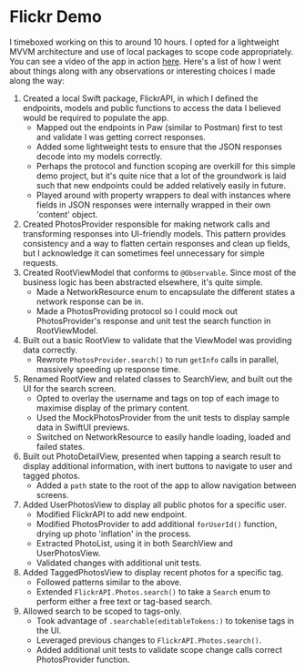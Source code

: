 # Flickr Demo

I timeboxed working on this to around 10 hours. I opted for a lightweight MVVM architecture and use of local packages to scope code appropriately. You can see a video of the app in action [here](flickr-demo.mp4). Here's a list of how I went about things along with any observations or interesting choices I made along the way:
1. Created a local Swift package, FlickrAPI, in which I defined the endpoints, models and public functions to access the data I believed would be required to populate the app.
	* Mapped out the endpoints in Paw (similar to Postman) first to test and validate I was getting correct responses.
	* Added some lightweight tests to ensure that the JSON responses decode into my models correctly.
    * Perhaps the protocol and function scoping are overkill for this simple demo project, but it's quite nice that a lot of the groundwork is laid such that new endpoints could be added relatively easily in future.
    * Played around with property wrappers to deal with instances where fields in JSON responses were internally wrapped in their own 'content' object.
2. Created PhotosProvider responsible for making network calls and transforming responses into UI-friendly models. This pattern provides consistency and a way to flatten certain responses and clean up fields, but I acknowledge it can sometimes feel unnecessary for simple requests.
3. Created RootViewModel that conforms to `@Observable`. Since most of the business logic has been abstracted elsewhere, it's quite simple.
	* Made a NetworkResource enum to encapsulate the different states a network response can be in.
	* Made a PhotosProviding protocol so I could mock out PhotosProvider's response and unit test the search function in RootViewModel.
4. Built out a basic RootView to validate that the ViewModel was providing data correctly.
	* Rewrote `PhotosProvider.search()` to run `getInfo` calls in parallel, massively speeding up response time.
5. Renamed RootView and related classes to SearchView, and built out the UI for the search screen.
	* Opted to overlay the username and tags on top of each image to maximise display of the primary content.
	* Used the MockPhotosProvider from the unit tests to display sample data in SwiftUI previews.
	* Switched on NetworkResource to easily handle loading, loaded and failed states.
6. Built out PhotoDetailView, presented when tapping a search result to display additional information, with inert buttons to navigate to user and tagged photos.
	* Added a `path` state to the root of the app to allow navigation between screens.
7. Added UserPhotosView to display all public photos for a specific user.
	* Modified FlickrAPI to add new endpoint.
	* Modified PhotosProvider to add additional `forUserId()` function, drying up photo 'inflation' in the process.
	* Extracted PhotoList, using it in both SearchView and UserPhotosView.
	* Validated changes with additional unit tests.
8. Added TaggedPhotosView to display recent photos for a specific tag.
	* Followed patterns similar to the above.
	* Extended `FlickrAPI.Photos.search()` to take a `Search` enum to perform either a free text or tag-based search.
9. Allowed search to be scoped to tags-only.
	* Took advantage of `.searchable(editableTokens:)` to tokenise tags in the UI.
	* Leveraged previous changes to `FlickrAPI.Photos.search()`.
	* Added additional unit tests to validate scope change calls correct PhotosProvider function.